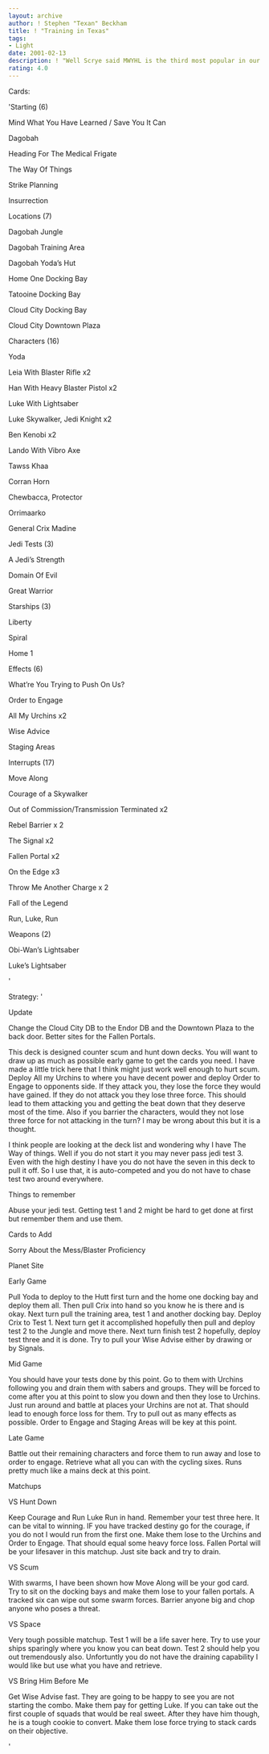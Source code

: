 ```yaml
---
layout: archive
author: ! Stephen "Texan" Beckham
title: ! "Training in Texas"
tags:
- Light
date: 2001-02-13
description: ! "Well Scrye said MWYHL is the third most popular in our region so here is my second attempt.  My first one was a test 6 called Enlightenment."
rating: 4.0
---
```

Cards: 

'Starting (6) 

Mind What You Have Learned / Save You It Can 

Dagobah 

Heading For The Medical Frigate 

The Way Of Things 

Strike Planning

Insurrection


Locations (7) 

Dagobah Jungle 

Dagobah Training Area 

Dagobah Yoda&#8217;s Hut 

Home One Docking Bay

Tatooine Docking Bay

Cloud City Docking Bay 

Cloud City Downtown Plaza


Characters (16) 

Yoda 

Leia With Blaster Rifle x2

Han With Heavy Blaster Pistol x2

Luke With Lightsaber 

Luke Skywalker, Jedi Knight x2

Ben Kenobi x2 

Lando With Vibro Axe 

Tawss Khaa 

Corran Horn

Chewbacca, Protector

Orrimaarko 

General Crix Madine


Jedi Tests (3) 

A Jedi&#8217;s Strength 

Domain Of Evil 

Great Warrior 


Starships (3) 

Liberty

Spiral 

Home 1 


Effects (6) 

What&#8217;re You Trying to Push On Us? 

Order to Engage 

All My Urchins x2

Wise Advice 

Staging Areas


Interrupts (17)

Move Along

Courage of a Skywalker 

Out of Commission/Transmission Terminated x2

Rebel Barrier x 2

The Signal x2

Fallen Portal x2

On the Edge x3 

Throw Me Another Charge x 2

Fall of the Legend

Run, Luke, Run


Weapons (2)

Obi-Wan&#8217;s Lightsaber

Luke&#8217;s Lightsaber

'

Strategy: '

Update

Change the Cloud City DB to the Endor DB and the Downtown Plaza to the back door.  Better sites for the Fallen Portals.


This deck is designed counter scum and hunt down decks.  You will want to draw up as much as possible early game to get the cards you need.  I have made a little trick here that I think might just work well enough to hurt scum.  Deploy All my Urchins to where you have decent power and deploy Order to Engage to opponents side.  If they attack you, they lose the force they would have gained.  If they do not attack you they lose three force.  This should lead to them attacking you and getting the beat down that they deserve most of the time.  Also if you barrier the characters, would they not lose three force for not attacking in the turn?  I may be wrong about this but it is a thought.


I think people are looking at the deck list and wondering why I have The Way of things.  Well if you do not start it you may never pass jedi test 3.  Even with the high destiny I have you do not have the seven in this deck to pull it off.  So I use that, it is auto-competed and you do not have to chase test two around everywhere.


Things to remember

Abuse your jedi test.  Getting test 1 and 2 might be hard to get done at first but remember them and use them.


Cards to Add

Sorry About the Mess/Blaster Proficiency

Planet Site


Early Game

Pull Yoda to deploy to the Hutt first turn and the home one docking bay and deploy them all.  Then pull Crix into hand so you know he is there and is okay.  Next turn pull the training area, test 1 and another docking bay.  Deploy Crix to Test 1.  Next turn get it accomplished hopefully then pull and deploy test 2 to the Jungle and move there.  Next turn finish test 2 hopefully, deploy test three and it is done.  Try to pull your Wise Advise either by drawing or by Signals.


Mid Game

You should have your tests done by this point.  Go to them with Urchins following you and drain them with sabers and groups.  They will be forced to come after you at this point to slow you down and then they lose to Urchins.  Just run around and battle at places your Urchins are not at.  That should lead to enough force loss for them.  Try to pull out as many effects as possible.  Order to Engage and Staging Areas will be key at this point.


Late Game

Battle out their remaining characters and force them to run away and lose to order to engage.  Retrieve what all you can with the cycling sixes.  Runs pretty much like a mains deck at this point.


Matchups

VS Hunt Down

Keep Courage and Run Luke Run in hand.  Remember your test three here.  It can be vital to winning.  IF you have tracked destiny go for the courage, if you do not I would run from the first one.  Make them lose to the Urchins and Order to Engage.  That should equal some heavy force loss.  Fallen Portal will be your lifesaver in this matchup.  Just site back and try to drain.


VS Scum

With swarms, I have been shown how Move Along will be your god card.  Try to sit on the docking bays and make them lose to your fallen portals.  A tracked six can wipe out some swarm forces.  Barrier anyone big and chop anyone who poses a threat.


VS Space

Very tough possible matchup.  Test 1 will be a life saver here.  Try to use your ships sparingly where you know you can beat down.  Test 2 should help you out tremendously also.  Unfortuntly you do not have the draining capability I would like but use what you have and retrieve.


VS Bring Him Before Me

Get Wise Advise fast.  They are going to be happy to see you are not starting the combo.  Make them pay for getting Luke.  If you can take out the first couple of squads that would be real sweet.  After they have him though, he is a tough cookie to convert.  Make them lose force trying to stack cards on their objective.

'